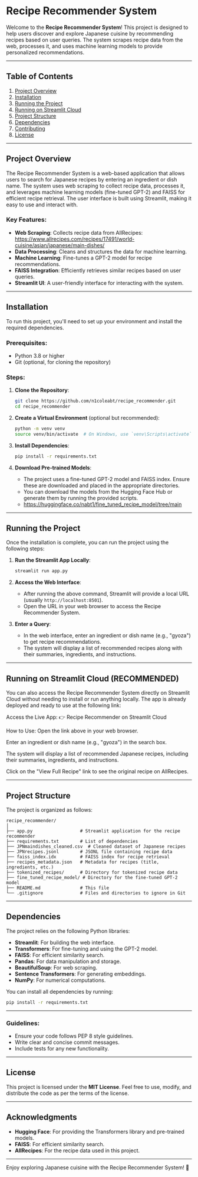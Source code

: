 # Recipe Recommender System

Welcome to the **Recipe Recommender System**! This project is designed to help users discover and explore Japanese cuisine by recommending recipes based on user queries. The system scrapes recipe data from the web, processes it, and uses machine learning models to provide personalized recommendations.

---

## Table of Contents

1. [Project Overview](#project-overview)
2. [Installation](#installation)
3. [Running the Project](#running-the-project)
4. [Running on Streamlit Cloud](#running-on-streamlit-cloud)
5. [Project Structure](#project-structure)
6. [Dependencies](#dependencies)
7. [Contributing](#contributing)
8. [License](#license)

---

## Project Overview

The Recipe Recommender System is a web-based application that allows users to search for Japanese recipes by entering an ingredient or dish name. The system uses web scraping to collect recipe data, processes it, and leverages machine learning models (fine-tuned GPT-2) and FAISS for efficient recipe retrieval. The user interface is built using Streamlit, making it easy to use and interact with.

### Key Features:
- **Web Scraping**: Collects recipe data from AllRecipes: https://www.allrecipes.com/recipes/17491/world-cuisine/asian/japanese/main-dishes/ 
- **Data Processing**: Cleans and structures the data for machine learning.
- **Machine Learning**: Fine-tunes a GPT-2 model for recipe recommendations.
- **FAISS Integration**: Efficiently retrieves similar recipes based on user queries.
- **Streamlit UI**: A user-friendly interface for interacting with the system.

---

## Installation

To run this project, you'll need to set up your environment and install the required dependencies.

### Prerequisites:
- Python 3.8 or higher
- Git (optional, for cloning the repository)

### Steps:

1. **Clone the Repository**:
   ```bash
   git clone https://github.com/n1coleabt/recipe_recommender.git
   cd recipe_recommender
   ```

2. **Create a Virtual Environment** (optional but recommended):
   ```bash
   python -m venv venv
   source venv/bin/activate  # On Windows, use `venv\Scripts\activate`
   ```

3. **Install Dependencies**:
   ```bash
   pip install -r requirements.txt
   ```

4. **Download Pre-trained Models**:
   - The project uses a fine-tuned GPT-2 model and FAISS index. Ensure these are downloaded and placed in the appropriate directories.
   - You can download the models from the Hugging Face Hub or generate them by running the provided scripts.
   -  https://huggingface.co/nabt1/fine_tuned_recipe_model/tree/main   

---

## Running the Project

Once the installation is complete, you can run the project using the following steps:

1. **Run the Streamlit App Locally**:
   ```bash
   streamlit run app.py
   ```

2. **Access the Web Interface**:
   - After running the above command, Streamlit will provide a local URL (usually `http://localhost:8501`).
   - Open the URL in your web browser to access the Recipe Recommender System.

3. **Enter a Query**:
   - In the web interface, enter an ingredient or dish name (e.g., "gyoza") to get recipe recommendations.
   - The system will display a list of recommended recipes along with their summaries, ingredients, and instructions.

---

## Running on Streamlit Cloud (RECOMMENDED)
You can also access the Recipe Recommender System directly on Streamlit Cloud without needing to install or run anything locally. The app is already deployed and ready to use at the following link:

Access the Live App:
👉 Recipe Recommender on Streamlit Cloud

How to Use:
Open the link above in your web browser.

Enter an ingredient or dish name (e.g., "gyoza") in the search box.

The system will display a list of recommended Japanese recipes, including their summaries, ingredients, and instructions.

Click on the "View Full Recipe" link to see the original recipe on AllRecipes. 

---

## Project Structure

The project is organized as follows:

```
recipe_recommender/
│
├── app.py                  # Streamlit application for the recipe recommender
├── requirements.txt        # List of dependencies
├── JPNmaindishes_cleaned.csv  # Cleaned dataset of Japanese recipes
├── JPNrecipes.jsonl        # JSONL file containing recipe data
├── faiss_index.idx         # FAISS index for recipe retrieval
├── recipes_metadata.json   # Metadata for recipes (title, ingredients, etc.)
├── tokenized_recipes/      # Directory for tokenized recipe data
├── fine_tuned_recipe_model/ # Directory for the fine-tuned GPT-2 model
├── README.md               # This file
└── .gitignore              # Files and directories to ignore in Git
```

---

## Dependencies

The project relies on the following Python libraries:

- **Streamlit**: For building the web interface.
- **Transformers**: For fine-tuning and using the GPT-2 model.
- **FAISS**: For efficient similarity search.
- **Pandas**: For data manipulation and storage.
- **BeautifulSoup**: For web scraping.
- **Sentence Transformers**: For generating embeddings.
- **NumPy**: For numerical computations.

You can install all dependencies by running:
```bash
pip install -r requirements.txt
```

---

### Guidelines:
- Ensure your code follows PEP 8 style guidelines.
- Write clear and concise commit messages.
- Include tests for any new functionality.

---

## License

This project is licensed under the **MIT License**. Feel free to use, modify, and distribute the code as per the terms of the license.

---

## Acknowledgments

- **Hugging Face**: For providing the Transformers library and pre-trained models.
- **FAISS**: For efficient similarity search.
- **AllRecipes**: For the recipe data used in this project.

---

Enjoy exploring Japanese cuisine with the Recipe Recommender System! 🍜
